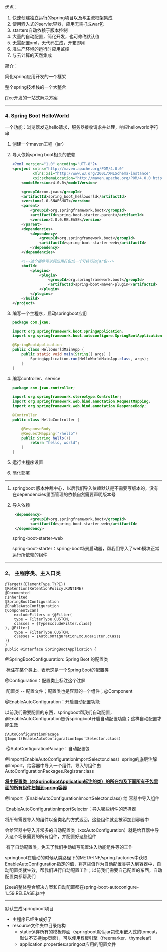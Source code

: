 优点：

1. 快速创建独立运行的spring项目以及与主流框架集成
2. 使用嵌入式的servlet容器，应用无需打成war包
3. starters自动依赖于版本控制
4. 大量的自动配置，简化开发，也可修改默认值
5. 无需配置xml，无代码生成，开箱即用
6. 准生产环境的运行时应用监控
7. 与云计算的天然集成

简介：

简化spring应用开发的一个框架

整个spring技术栈的一个大整合

j2ee开发的一站式解决方案

------

### 4. Spring Boot HelloWorld

一个功能：浏览器发送hello请求，服务器接收请求并处理，响应helloworld字符串

1. 创建一个maven工程（jar）

2. 导入依赖spring boot相关的依赖

   ```xml
   <?xml version="1.0" encoding="UTF-8"?>
   <project xmlns="http://maven.apache.org/POM/4.0.0"
            xmlns:xsi="http://www.w3.org/2001/XMLSchema-instance"
            xsi:schemaLocation="http://maven.apache.org/POM/4.0.0 http://maven.apache.org/xsd/maven-4.0.0.xsd">
       <modelVersion>4.0.0</modelVersion>
   
       <groupId>com.jxau</groupId>
       <artifactId>spring_boot_helloworld</artifactId>
       <version>1.0-SNAPSHOT</version>
       <parent>
           <groupId>org.springframework.boot</groupId>
           <artifactId>spring-boot-starter-parent</artifactId>
           <version>2.0.0.RELEASE</version>
       </parent>
       <dependencies>
           <dependency>
               <groupId>org.springframework.boot</groupId>
               <artifactId>spring-boot-starter-web</artifactId>
           </dependency>
       </dependencies>
   
       <!--这个插件可以将应用打包成一个可执行的jar包-->
       <build>
           <plugins>
               <plugin>
                   <groupId>org.springframework.boot</groupId>
                   <artifactId>spring-boot-maven-plugin</artifactId>
               </plugin>
           </plugins>
       </build>
   </project>
   ```

3. 编写一个主程序，启动springboot应用

   ```java
   package com.jxau;
   
   import org.springframework.boot.SpringApplication;
   import org.springframework.boot.autoconfigure.SpringBootApplication;
   
   @SpringBootApplication
   public class HelloWorldMainApp {
       public static void main(String[] args) {
           SpringApplication.run(HelloWorldMainApp.class, args);
       }
   }
   
   ```

4. 编写controller、service

   ```java
   package com.jxau.controller;
   
   import org.springframework.stereotype.Controller;
   import org.springframework.web.bind.annotation.RequestMapping;
   import org.springframework.web.bind.annotation.ResponseBody;
   
   @Controller
   public class HelloController {
   
       @ResponseBody
       @RequestMapping("/hello")
       public String hello(){
           return "hello, world";
       }
   }
   ```

5. 运行主程序设置

6. 简化部署

---

1. springboot 版本仲裁中心，以后我们导入依赖默认是不需要写版本的，没有在dependencies里面管理的依赖自然需要声明版本号

2. 导入依赖

   ```xml
    <dependency>
           <groupId>org.springframework.boot</groupId>
           <artifactId>spring-boot-starter-web</artifactId>
    </dependency>
   ```

   spring-boot-starter-web

   spring-boot-starter：spring-boot场景启动器，帮我们导入了web模块正常运行所依赖的组件	

---

### 2、 主程序类、主入口类

```
@Target({ElementType.TYPE})
@Retention(RetentionPolicy.RUNTIME)
@Documented
@Inherited
@SpringBootConfiguration
@EnableAutoConfiguration
@ComponentScan(
    excludeFilters = {@Filter(
    type = FilterType.CUSTOM,
    classes = {TypeExcludeFilter.class}
), @Filter(
    type = FilterType.CUSTOM,
    classes = {AutoConfigurationExcludeFilter.class}
)}
)
public @interface SpringBootApplication {
```

@SpringBootConfiguuration: Spring Boot 的配置类

​	标注在某个类上，表示这是一个Spring Boot的配置类

@Configuration：配置类上标注这个注解

​		配置类 -- 配置文件；配置类也是容器的一个组件；@Component

@EnableAutoConfiguration：开启自动配置功能

​		以前我们需要配置的东西，springboot帮我们自动配置，@EnableAutoConfiguration告诉springboot开启自动配置功能；这样自动配置才能生效

```
@AutoConfigurationPacage
@Import(EnableAutoConfigurationImportSelector.class)
```

​		@AutoConfigurationPacage：自动配置包

​		@Import(EnableAutoConfigurationImportSelector.class）spring的底层注解@Import，给容器中导入一个组件，导入的组件由AutoConfigurationPackages.Registrar.class

**<u>将主配置类（@SpringBootApplication标注的类）的所在包及下面所有子包里面的所有组件扫描到spring容器</u>**

@Import（EnableAutoConfigurationImportSelector.class) 给 容器中导入组件

​	EnableAutoConfigurationImportSelector：导入哪些组件的选择器

​	将所有需要导入的组件以全类名的方式返回，这些组件就会被添加到容器中

​	会给容器中导入非常多的自动配置类（xxxAutoConfiguration）就是给容器中导入这个场景需要的所有组件，并配置好这些组件

​	有了自动配置类，免去了我们手动编写配置注入功能组件等的工作

​	springboot在启动的时候从类路径下的META-INF/spring.factories中获取EnableAutoConfiguration指定的值，将这些值作为自动配置类导入到容器中，自动配置类就生效，帮我们进行自动配置工作；以前我们需要自己配置的东西，自动配置类都帮我们

j2ee的整体整合解决方案和自动配置都在spring-boot-autoconigure-1..59.RELEASE.jar中



---

默认生成springboot项目

* 主程序已经生成好了
* resource文件夹中目录结构
  * static保存所有的模板界面（springboot默认jar包使用嵌入式的tomcat， 默认不支持jsp页面），可以使用模板引擎（freemarker、thymeleaf）
  * application.properties:springoot应用的配置文件

